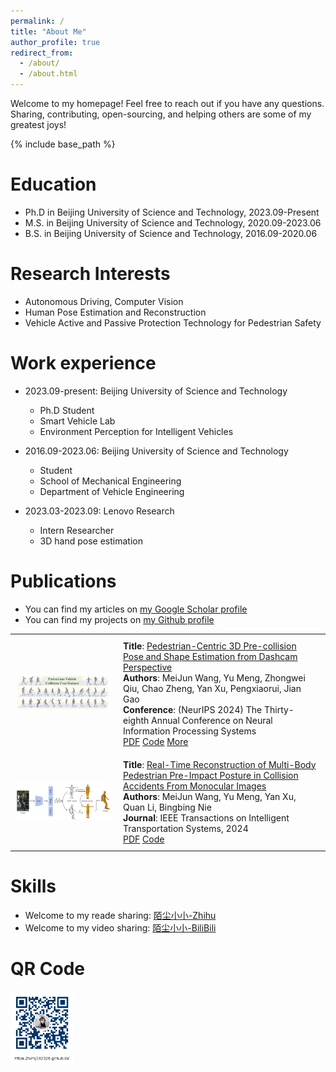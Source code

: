 ```yaml
---
permalink: /
title: "About Me"
author_profile: true
redirect_from: 
  - /about/
  - /about.html
---
```


Welcome to my homepage! Feel free to reach out if you have any questions. Sharing, contributing, open-sourcing, and helping others are some of my greatest joys!

{% include base_path %}

Education
======
* Ph.D in Beijing University of Science and Technology, 2023.09-Present
* M.S. in Beijing University of Science and Technology, 2020.09-2023.06
* B.S. in Beijing University of Science and Technology, 2016.09-2020.06

Research Interests
======
* Autonomous Driving, Computer Vision
* Human Pose Estimation and Reconstruction
* Vehicle Active and Passive Protection Technology for Pedestrian Safety

Work experience
======
* 2023.09-present: Beijing University of Science and Technology
  * Ph.D Student
  * Smart Vehicle Lab 
  * Environment Perception for Intelligent Vehicles
    
* 2016.09-2023.06: Beijing University of Science and Technology
  * Student
  * School of Mechanical Engineering
  * Department of Vehicle Engineering

* 2023.03-2023.09: Lenovo Research
  * Intern Researcher
  * 3D hand pose estimation
  
Publications
======
* You can find my articles on [my Google Scholar profile](https://scholar.google.com/citations?user=Ganf8zgAAAAJ&hl=zh-CN)
* You can find my projects on [my Github profile](https://github.com/wmj142326)
 
<style>
  table {
    width: 100%;
    border-collapse: collapse;
  }
  td {
    padding: 10px;
  }
  img {
    max-width: 150px;
    height: auto;
  }
  table, td {
    border: none;
  }
</style>

<table>
  <tr>
    <td><img src="../images/PVCP.png" alt="PVCP" width="150" height="auto"></td>
    <td>
      <strong>Title</strong>: <a href="https://scholar.google.com/scholar?hl=zh-CN&as_sdt=0%2C5&q=Pedestrian-Centric+3D+Pre-collision+Pose+and+Shape+Estimation+from+Dashcam+Perspective&btnG=">Pedestrian-Centric 3D Pre-collision Pose and Shape Estimation from Dashcam Perspective</a><br>
      <strong>Authors</strong>: MeiJun Wang, Yu Meng, Zhongwei Qiu, Chao Zheng, Yan Xu, Pengxiaorui, Jian Gao<br>
      <strong>Conference</strong>: (NeurIPS 2024) The Thirty-eighth Annual Conference on Neural Information Processing Systems<br>
      <a href="https://openreview.net/pdf?id=ldvfaYzG35">PDF</a> 
      <a href="https://github.com/wmj142326/PVCP">Code</a> 
      <a href="https://neurips.cc/virtual/2024/poster/93814">More</a>
    </td>
  </tr>
  <tr>
    <td><img src="../images/MBPR.png" alt="MBPR" width="150" height="auto"></td>
    <td>
      <strong>Title</strong>: <a href="https://scholar.google.com/scholar?hl=zh-CN&as_sdt=0%2C5&q=Real-Time+Reconstruction+of+Multi-Body+Pedestrian+Pre-Impact+Posture+in+Collision+Accidents+From+Monocular+Images&btnG=">Real-Time Reconstruction of Multi-Body Pedestrian Pre-Impact Posture in Collision Accidents From Monocular Images</a><br>
      <strong>Authors</strong>: MeiJun Wang, Yu Meng, Yan Xu, Quan Li, Bingbing Nie<br>
      <strong>Journal</strong>: IEEE Transactions on Intelligent Transportation Systems, 2024<br>
      <a href="https://ieeexplore.ieee.org/abstract/document/10746249">PDF</a> 
      <a href="https://github.com/wmj142326/MBPR">Code</a>
    </td>
  </tr>
</table>



  
Skills
======
* Welcome to my reade sharing: [陌尘小小-Zhihu](https://www.zhihu.com/people/mochenxiaoxiao)
* Welcome to my video sharing: [陌尘小小-BiliBili](https://space.bilibili.com/384233049)

QR Code
======
  <img src="../images/QR_code.png" alt="QR code" style="width: 20%; height: auto;" />
